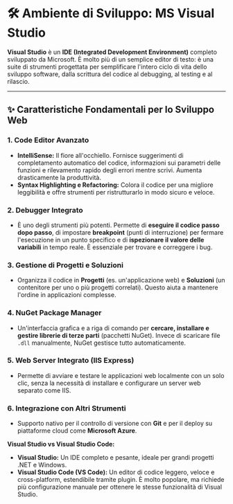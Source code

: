 # 🛠️ Ambiente di Sviluppo: MS Visual Studio

**Visual Studio** è un **IDE (Integrated Development Environment)** completo sviluppato da Microsoft. È molto più di un semplice editor di testo: è una suite di strumenti progettata per semplificare l'intero ciclo di vita dello sviluppo software, dalla scrittura del codice al debugging, al testing e al rilascio.

---

## ✨ Caratteristiche Fondamentali per lo Sviluppo Web

### 1. **Code Editor Avanzato**
*   **IntelliSense:** Il fiore all'occhiello. Fornisce suggerimenti di completamento automatico del codice, informazioni sui parametri delle funzioni e rilevamento rapido degli errori mentre scrivi. Aumenta drasticamente la produttività.
*   **Syntax Highlighting e Refactoring:** Colora il codice per una migliore leggibilità e offre strumenti per ristrutturarlo in modo sicuro e veloce.

### 2. **Debugger Integrato**
*   È uno degli strumenti più potenti. Permette di **eseguire il codice passo dopo passo**, di impostare **breakpoint** (punti di interruzione) per fermare l'esecuzione in un punto specifico e di **ispezionare il valore delle variabili** in tempo reale. È essenziale per trovare e correggere i bug.

### 3. **Gestione di Progetti e Soluzioni**
*   Organizza il codice in **Progetti** (es. un'applicazione web) e **Soluzioni** (un contenitore per uno o più progetti correlati). Questo aiuta a mantenere l'ordine in applicazioni complesse.

### 4. **NuGet Package Manager**
*   Un'interfaccia grafica e a riga di comando per **cercare, installare e gestire librerie di terze parti** (pacchetti NuGet). Invece di scaricare file `.dll` manualmente, NuGet gestisce tutto automaticamente.

### 5. **Web Server Integrato (IIS Express)**
*   Permette di avviare e testare le applicazioni web localmente con un solo clic, senza la necessità di installare e configurare un server web separato come IIS.

### 6. **Integrazione con Altri Strumenti**
*   Supporto nativo per il controllo di versione con **Git** e per il deploy su piattaforme cloud come **Microsoft Azure**.

**Visual Studio vs Visual Studio Code:**
*   **Visual Studio:** Un IDE completo e pesante, ideale per grandi progetti .NET e Windows.
*   **Visual Studio Code (VS Code):** Un editor di codice leggero, veloce e cross-platform, estendibile tramite plugin. È molto popolare, ma richiede più configurazione manuale per ottenere le stesse funzionalità di Visual Studio.
